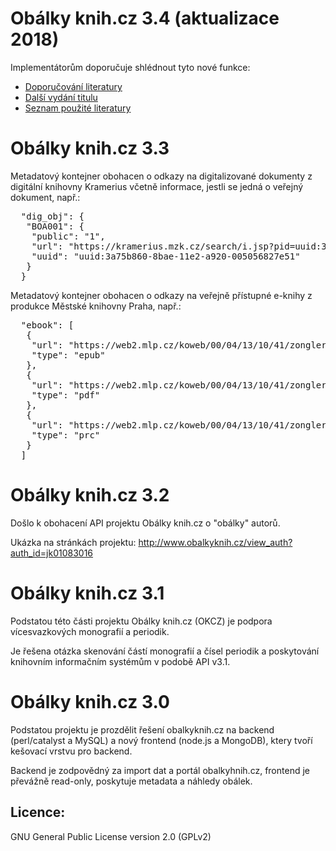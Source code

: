 Obálky knih.cz 3.4 (aktualizace 2018)
==================

Implementátorům doporučuje shlédnout tyto nové funkce:
* [Doporučování literatury](https://github.com/cbvk/obalkyknih/wiki/Doporu%C4%8Dov%C3%A1n%C3%AD-literatury)
* [Další vydání titulu](https://github.com/cbvk/obalkyknih/wiki/Dal%C5%A1%C3%AD-vyd%C3%A1n%C3%AD-titulu)
* [Seznam použité literatury](https://github.com/cbvk/obalkyknih/wiki/Seznam-pou%C5%BEit%C3%A9-literatury)


Obálky knih.cz 3.3
==================

Metadatový kontejner obohacen o odkazy na digitalizované dokumenty z digitální knihovny Kramerius včetně informace, jestli se jedná o veřejný dokument, např.:

<pre>
  "dig_obj": {
   "BOA001": {
    "public": "1",
    "url": "https://kramerius.mzk.cz/search/i.jsp?pid=uuid:3a75b860-8bae-11e2-a920-005056827e51",
    "uuid": "uuid:3a75b860-8bae-11e2-a920-005056827e51"
   }
  }
</pre>

Metadatový kontejner obohacen o odkazy na veřejně přístupné e-knihy z produkce Městské knihovny Praha, např.:

<pre>
  "ebook": [
   {
    "url": "https://web2.mlp.cz/koweb/00/04/13/10/41/zongleruv-slabikar.epub",
    "type": "epub"
   },
   {
    "url": "https://web2.mlp.cz/koweb/00/04/13/10/41/zongleruv-slabikar.pdf",
    "type": "pdf"
   },
   {
    "url": "https://web2.mlp.cz/koweb/00/04/13/10/41/zongleruv-slabikar.prc",
    "type": "prc"
   }
  ]
</pre>


Obálky knih.cz 3.2
==================

Došlo k obohacení API projektu Obálky knih.cz o "obálky" autorů.

Ukázka na stránkách projektu: <a href="http://www.obalkyknih.cz/view_auth?auth_id=jk01083016">http://www.obalkyknih.cz/view_auth?auth_id=jk01083016</a>


Obálky knih.cz 3.1
==================

Podstatou této části projektu Obálky knih.cz (OKCZ) je podpora vícesvazkových monografií a periodik.

Je řešena otázka skenování částí monografií a čísel periodik a poskytování knihovním informačním systémům v podobě API v3.1. 


Obálky knih.cz 3.0
==================

Podstatou projektu je prozdělit řešení obalkyknih.cz na backend (perl/catalyst a MySQL) a nový frontend (node.js a MongoDB), ktery tvoří kešovací vrstvu pro backend. 

Backend je zodpovědný za import dat a portál obalkyhnih.cz, frontend je převážně read-only, poskytuje metadata a náhledy obálek.

Licence:
--------
GNU General Public License version 2.0 (GPLv2)
